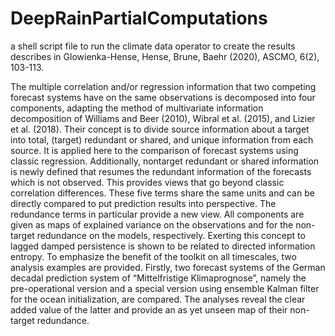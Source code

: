 # DeepRainPartialComputations
a shell script file to run the climate data operator to create the results describes in Glowienka-Hense, Hense, Brune, Baehr (2020), ASCMO, 6(2), 103-113.

The multiple correlation and/or regression information that two competing forecast systems have on
the same observations is decomposed into four components, adapting the method of multivariate information
decomposition of Williams and Beer (2010), Wibral et al. (2015), and Lizier et al. (2018). Their concept is to
divide source information about a target into total, (target) redundant or shared, and unique information from
each source. It is applied here to the comparison of forecast systems using classic regression. Additionally, nontarget
redundant or shared information is newly defined that resumes the redundant information of the forecasts
which is not observed. This provides views that go beyond classic correlation differences. These five terms share
the same units and can be directly compared to put prediction results into perspective. The redundance terms in
particular provide a new view. All components are given as maps of explained variance on the observations and
for the non-target redundance on the models, respectively. Exerting this concept to lagged damped persistence
is shown to be related to directed information entropy. To emphasize the benefit of the toolkit on all timescales,
two analysis examples are provided. Firstly, two forecast systems of the German decadal prediction system
of “Mittelfristige Klimaprognose”, namely the pre-operational version and a special version using ensemble
Kalman filter for the ocean initialization, are compared. The analyses reveal the clear added value of the latter
and provide an as yet unseen map of their non-target redundance.
